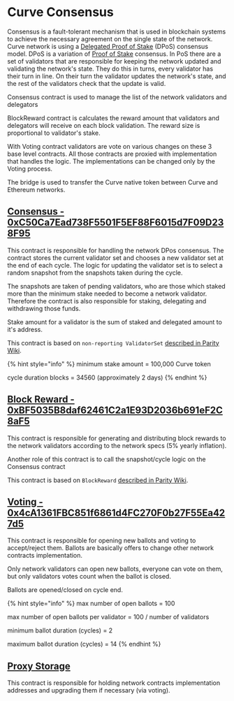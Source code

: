 # Curve Consensus

Consensus is a fault-tolerant mechanism that is used in blockchain systems to achieve the necessary agreement on the single state of the network. Curve network is using a [Delegated Proof of Stake](https://en.bitcoinwiki.org/wiki/DPoS) (DPoS) consensus model. DPoS is a variation of [Proof of Stake](https://en.bitcoinwiki.org/wiki/Proof-of-stake) consensus. In PoS there are a set of validators that are responsible for keeping the network updated and validating the network's state. They do this in turns, every validator has their turn in line. On their turn the validator updates the network's state, and the rest of the validators check that the update is valid.

Consensus contract is used to manage the list of the network validators and delegators

BlockReward contract is calculates the reward amount that validators and delegators will receive on each block validation. The reward size is proportional to validator's stake.

With Voting contract validators are vote on various changes on these 3 base level contracts. All those contracts are proxied with implementation that handles the logic. The implementations can be changed only by the Voting process.

The bridge is used to transfer the Curve native token between Curve and Ethereum networks.

## [Consensus - 0xC50Ca7Ead738F5501F5EF88F6015d7F09D238F95](https://curvescan.io/address/0xC50Ca7Ead738F5501F5EF88F6015d7F09D238F95)

This contract is responsible for handling the network DPos consensus. The contract stores the current validator set and chooses a new validator set at the end of each cycle. The logic for updating the validator set is to select a random snapshot from the snapshots taken during the cycle.

The snapshots are taken of pending validators, who are those which staked more than the minimum stake needed to become a network validator. Therefore the contract is also responsible for staking, delegating and withdrawing those funds.

Stake amount for a validator is the sum of staked and delegated amount to it's address.

This contract is based on `non-reporting ValidatorSet` [described in Parity Wiki](https://wiki.parity.io/Validator-Set.html#non-reporting-contract).

{% hint style="info" %}
minimum stake amount = 100,000 Curve token

cycle duration blocks = 34560 (approximately 2 days)
{% endhint %}

## [Block Reward - 0xBF5035B8daf62461C2a1E93D2036b691eF2C8aF5](https://curvescan.io/address/0x63d4efed2e3da070247bea3073bcab896dff6c9b)

This contract is responsible for generating and distributing block rewards to the network validators according to the network specs (5% yearly inflation).

Another role of this contract is to call the snapshot/cycle logic on the Consensus contract

This contract is based on `BlockReward` [described in Parity Wiki](https://wiki.parity.io/Block-Reward-Contract).

## [Voting - 0x4cA1361FBC851f6861d4FC270F0b27F55Ea427d5](https://curvescan.io/address/0x4cA1361FBC851f6861d4FC270F0b27F55Ea427d5)

This contract is responsible for opening new ballots and voting to accept/reject them. Ballots are basically offers to change other network contracts implementation.

Only network validators can open new ballots, everyone can vote on them, but only validators votes count when the ballot is closed.

Ballots are opened/closed on cycle end.

{% hint style="info" %}
max number of open ballots = 100

max number of open ballots per validator = 100 / number of validators

minimum ballot duration (cycles) = 2

maximum ballot duration (cycles) = 14
{% endhint %}

## [Proxy Storage](https://curvescan.io/address/0xE16fE9bF254584fEadC2993304E6A7656c19459a)

This contract is responsible for holding network contracts implementation addresses and upgrading them if necessary (via voting).
